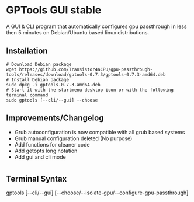 # GPTools GUI stable
A GUI & CLI program that automatically configures gpu passthrough in less then 5 minutes on Debian/Ubuntu based linux distributions.
## Installation
```
# Download Debian package 
wget https://github.com/Transistor4aCPU/gpu-passthrough-tools/releases/download/gptools-0.7.3/gptools-0.7.3-amd64.deb
# Install Debian package 
sudo dpkg -i gptools-0.7.3-amd64.deb
# Start it with the startmenu desktop icon or with the following terminal command
sudo gptools [--cli/--gui] --choose
```
## Improvements/Changelog
* Grub autoconfiguration is now compatible with all grub based systems
* Grub manual configuration deleted (No purpose)
* Add functions for cleaner code
* Add getopts long notation
* Add gui and cli mode
#
## Terminal Syntax
gptools [--cli/--gui] [--choose/--isolate-gpu/--configure-gpu-passthrough]
